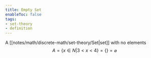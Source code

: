 ```yaml
---
title: Empty Set
enableToc: false
tags: 
- set-theory
- definition
---
```


A [[notes/math/discrete-math/set-theory/Set|set]] with no elements $$A = \{x \in N | 3 < x < 4\} = \{\} = \varnothing$$
